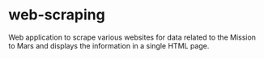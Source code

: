 # web-scraping
Web application to scrape various websites for data related to the Mission to Mars and displays the information in a single HTML page.

